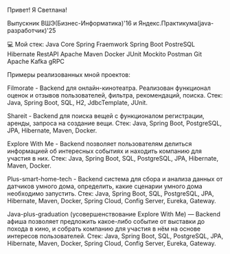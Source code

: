 Привет! Я Светлана!

Выпускник ВШЭ(Бизнес-Информатика)'16 и Яндекс.Практикума(java-разработчик)'25

💻 Мой стек:
Java Core Spring Fraemwork Spring Boot PostreSQL Hibernate RestAPI Apache Maven Docker JUnit Mockito Postman Git Apache Kafka gRPC

Примеры реализованных мной проектов:


Filmorate - Backend для онлайн-кинотеатра. Реализован функционал оценок и отзывов пользователей, фильтра, рекомендаций, поиска.
Стек: Java, Spring Boot, SQL, H2, JdbcTemplate, JUnit.

Shareit - Backend для поиска вещей с функционалом регистрации, аренды, запроса на создание вещи.
Стек: Java, Spring Boot, PostgreSQL, JPA, Hibernate, Maven, Docker.

Explore With Me - Backend позволяет пользователям делиться информацией об интересных событиях и находить компанию для участия в них.
Стек: Java, Spring Boot, SQL, PostgreSQL, JPA, Hibernate, Maven, Docker.

Plus-smart-home-tech - Backend система для сбора и анализа данных от датчиков умного дома, определить, какие сценарии умного дома необходимо запустить.
Стек: Java, Spring Boot, SQL, PostgreSQL, JPA, Hibernate, Maven, Docker, Spring Cloud, Config Server, Eureka, Gateway.

Java-plus-graduation (усовершенствование Explore With Me) — Backend афиша позволяет предложить какое-либо событие от выставки до похода в кино, и собрать компанию для участия в нём на основе интересов пользователей.
Стек: Java, Spring Boot, SQL, PostgreSQL, JPA, Hibernate, Maven, Docker, Spring Cloud, Config Server, Eureka, Gateway.
